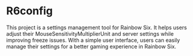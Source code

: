 # R6config
This project is a settings management tool for Rainbow Six. It helps users adjust their MouseSensitivityMultiplierUnit and server settings while improving freeze issues. With a simple user interface, users can easily manage their settings for a better gaming experience in Rainbow Six.
